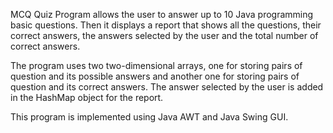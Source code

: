 MCQ Quiz Program allows the user to answer up to 10 Java programming basic questions. 
Then it displays a report that shows all the questions, their correct answers, the answers selected by the user and the total number of correct answers.

The program uses two two-dimensional arrays, one for storing pairs of question and its possible answers and another one for storing pairs of question and its correct answers. 
The answer selected by the user is added in the HashMap object for the report.

This program is implemented using Java AWT and Java Swing GUI. 
